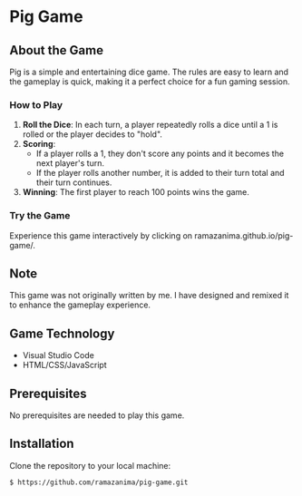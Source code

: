 # Pig Game

## About the Game

Pig is a simple and entertaining dice game. The rules are easy to learn and the gameplay is quick, making it a perfect choice for a fun gaming session.

### How to Play

1. **Roll the Dice**: In each turn, a player repeatedly rolls a dice until a 1 is rolled or the player decides to "hold".
2. **Scoring**: 
   - If a player rolls a 1, they don't score any points and it becomes the next player's turn.
   - If the player rolls another number, it is added to their turn total and their turn continues.
3. **Winning**: The first player to reach 100 points wins the game.

### Try the Game

Experience this game interactively by clicking on ramazanima.github.io/pig-game/.

## Note

This game was not originally written by me. I have designed and remixed it to enhance the gameplay experience.

## Game Technology

* Visual Studio Code
* HTML/CSS/JavaScript

## Prerequisites

No prerequisites are needed to play this game.

## Installation

Clone the repository to your local machine:

```bash
$ https://github.com/ramazanima/pig-game.git
